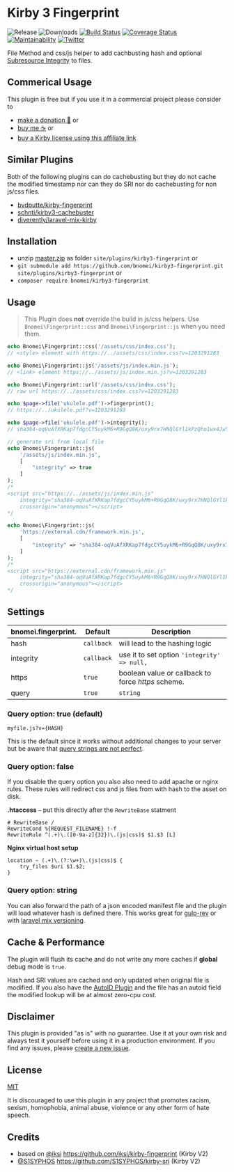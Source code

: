 # Kirby 3 Fingerprint

![Release](https://flat.badgen.net/packagist/v/bnomei/kirby3-fingerprint?color=ae81ff)
![Downloads](https://flat.badgen.net/packagist/dt/bnomei/kirby3-fingerprint?color=272822)
[![Build Status](https://flat.badgen.net/travis/bnomei/kirby3-fingerprint)](https://travis-ci.com/bnomei/kirby3-fingerprint)
[![Coverage Status](https://flat.badgen.net/coveralls/c/github/bnomei/kirby3-fingerprint)](https://coveralls.io/github/bnomei/kirby3-fingerprint) 
[![Maintainability](https://flat.badgen.net/codeclimate/maintainability/bnomei/kirby3-fingerprint)](https://codeclimate.com/github/bnomei/kirby3-fingerprint) 
[![Twitter](https://flat.badgen.net/badge/twitter/bnomei?color=66d9ef)](https://twitter.com/bnomei)


File Method and css/js helper to add cachbusting hash and optional [Subresource Integrity](https://developer.mozilla.org/en-US/docs/Web/Security/Subresource_Integrity) to files.

## Commerical Usage

This plugin is free but if you use it in a commercial project please consider to 
- [make a donation 🍻](https://www.paypal.me/bnomei/4) or
- [buy me ☕](https://buymeacoff.ee/bnomei) or
- [buy a Kirby license using this affiliate link](https://a.paddle.com/v2/click/1129/35731?link=1170)

## Similar Plugins

Both of the following plugins can do cachebusting but they do not cache the modified timestamp nor can they do SRI nor do cachebusting for non js/css files.

- [bvdputte/kirby-fingerprint](https://github.com/bvdputte/kirby-fingerprint)
- [schnti/kirby3-cachebuster](https://github.com/schnti/kirby3-cachebuster)
- [diverently/laravel-mix-kirby](https://github.com/diverently/laravel-mix-kirby)

## Installation

- unzip [master.zip](https://github.com/bnomei/kirby3-fingerprint/archive/master.zip) as folder `site/plugins/kirby3-fingerprint` or
- `git submodule add https://github.com/bnomei/kirby3-fingerprint.git site/plugins/kirby3-fingerprint` or
- `composer require bnomei/kirby3-fingerprint`

## Usage

> This Plugin does **not** override the build in js/css helpers. Use `Bnomei\Fingerprint::css` and `Bnomei\Fingerprint::js` when you need them.

```php
echo Bnomei\Fingerprint::css('/assets/css/index.css');
// <style> element with https://../assets/css/index.css?v=1203291283

echo Bnomei\Fingerprint::js('/assets/js/index.min.js');
// <link> element https://../assets/js/index.min.js?v=1203291283

echo Bnomei\Fingerprint::url('/assets/css/index.css');
// raw url https://../assets/css/index.css?v=1203291283

echo $page->file('ukulele.pdf')->fingerprint();
// https://../ukulele.pdf?v=1203291283

echo $page->file('ukulele.pdf')->integrity();
// sha384-oqVuAfXRKap7fdgcCY5uykM6+R9GqQ8K/uxy9rx7HNQlGYl1kPzQho1wx4JwY8wC

// generate sri from local file
echo Bnomei\Fingerprint::js(
    '/assets/js/index.min.js', 
    [
        "integrity" => true
    ]
); 
/*
<script src="https://../assets/js/index.min.js"
    integrity="sha384-oqVuAfXRKap7fdgcCY5uykM6+R9GqQ8K/uxy9rx7HNQlGYl1kPzQho1wx4JwY8wC"
    crossorigin="anonymous"></script>
*/

echo Bnomei\Fingerprint::js(
    'https://external.cdn/framework.min.js', 
    [
        "integrity" => "sha384-oqVuAfXRKap7fdgcCY5uykM6+R9GqQ8K/uxy9rx7HNQlGYl1kPzQho1wx4JwY8wC"
    ]
);
/*
<script src="https://external.cdn/framework.min.js"
    integrity="sha384-oqVuAfXRKap7fdgcCY5uykM6+R9GqQ8K/uxy9rx7HNQlGYl1kPzQho1wx4JwY8wC"
    crossorigin="anonymous"></script>
*/
```

## Settings

| bnomei.fingerprint.       | Default        | Description               |            
|---------------------------|----------------|---------------------------|
| hash | `callback` | will lead to the hashing logic |
| integrity | `callback` | use it to set option `'integrity' => null,` |
| https | `true` |  boolean value or callback to force *https* scheme. |
| query | `true`|`string` | `myfile.js?v={HASH}`, `myfile.{HASH}.js` or loaded from manifest file |


### Query option: true (default)

```
myfile.js?v={HASH}
```

This is the default since it works without additional changes to your server but be aware that [query strings are not perfect](http://www.stevesouders.com/blog/2008/08/23/revving-filenames-dont-use-querystring/).

### Query option: false

If you disable the query option you also also need to add apache or nginx rules. These rules will redirect css and js files from with hash to the asset on disk.

**.htaccess** – put this directly after the `RewriteBase` statment
```apacheconfig
# RewriteBase /
RewriteCond %{REQUEST_FILENAME} !-f
RewriteRule ^(.+)\.([0-9a-z]{32})\.(js|css)$ $1.$3 [L]
```

**Nginx virtual host setup**
```
location ~ (.+)\.(?:\w+)\.(js|css)$ {
    try_files $uri $1.$2;
}
```

### Query option: string

You can also forward the path of a json encoded manifest file and the plugin will load whatever hash is defined there. This works great for [gulp-rev](https://github.com/sindresorhus/gulp-rev) or with [laravel mix versioning](https://laravel-mix.com/docs/master/versioning).

## Cache & Performance

The plugin will flush its cache and do not write any more caches if **global** debug mode is `true`.

Hash and SRI values are cached and only updated when original file is modified. If you also have the [AutoID Plugin](https://github.com/bnomei/kirby3-autoid) and the file has an autoid field the modified lookup will be at almost zero-cpu cost.

## Disclaimer

This plugin is provided "as is" with no guarantee. Use it at your own risk and always test it yourself before using it in a production environment. If you find any issues, please [create a new issue](https://github.com/bnomei/kirby3-fingerprint/issues/new).

## License

[MIT](https://opensource.org/licenses/MIT)

It is discouraged to use this plugin in any project that promotes racism, sexism, homophobia, animal abuse, violence or any other form of hate speech.

## Credits

- based on [@iksi](https://github.com/iksi) https://github.com/iksi/kirby-fingerprint (Kirby V2)
- [@S1SYPHOS](https://github.com/S1SYPHOS) https://github.com/S1SYPHOS/kirby-sri (Kirby V2)

